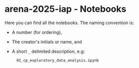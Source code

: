 # arena-2025-iap - Notebooks

Here you can find all the notebooks. The naming convention is:

- A number (for ordering),
- The creator's initials or name, and
- A short `_` delimited description, e.g:

        01_cp_exploratory_data_analysis.ipynb
